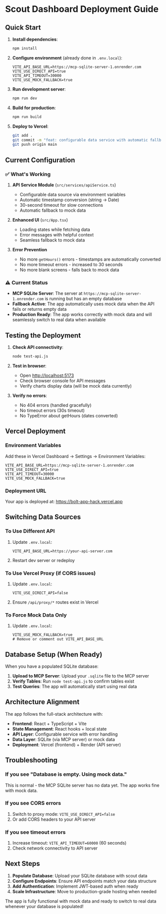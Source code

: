 # Scout Dashboard Deployment Guide

## Quick Start

1. **Install dependencies**:
   ```bash
   npm install
   ```

2. **Configure environment** (already done in `.env.local`):
   ```env
   VITE_API_BASE_URL=https://mcp-sqlite-server-1.onrender.com
   VITE_USE_DIRECT_API=true
   VITE_API_TIMEOUT=30000
   VITE_USE_MOCK_FALLBACK=true
   ```

3. **Run development server**:
   ```bash
   npm run dev
   ```

4. **Build for production**:
   ```bash
   npm run build
   ```

5. **Deploy to Vercel**:
   ```bash
   git add .
   git commit -m "feat: configurable data service with automatic fallback"
   git push origin main
   ```

## Current Configuration

### ✅ What's Working

1. **API Service Module** (`src/services/apiService.ts`)
   - Configurable data source via environment variables
   - Automatic timestamp conversion (string → Date)
   - 30-second timeout for slow connections
   - Automatic fallback to mock data

2. **Enhanced UI** (`src/App.tsx`)
   - Loading states while fetching data
   - Error messages with helpful context
   - Seamless fallback to mock data

3. **Error Prevention**
   - No more `getHours()` errors - timestamps are automatically converted
   - No more timeout errors - increased to 30 seconds
   - No more blank screens - falls back to mock data

### ⚠️ Current Status

- **MCP SQLite Server**: The server at `https://mcp-sqlite-server-1.onrender.com` is running but has an empty database
- **Fallback Active**: The app automatically uses mock data when the API fails or returns empty data
- **Production Ready**: The app works correctly with mock data and will seamlessly switch to real data when available

## Testing the Deployment

1. **Check API connectivity**:
   ```bash
   node test-api.js
   ```

2. **Test in browser**:
   - Open [http://localhost:5173](http://localhost:5173)
   - Check browser console for API messages
   - Verify charts display data (will be mock data currently)

3. **Verify no errors**:
   - No 404 errors (handled gracefully)
   - No timeout errors (30s timeout)
   - No TypeError about getHours (dates converted)

## Vercel Deployment

### Environment Variables

Add these in Vercel Dashboard → Settings → Environment Variables:

```
VITE_API_BASE_URL=https://mcp-sqlite-server-1.onrender.com
VITE_USE_DIRECT_API=true
VITE_API_TIMEOUT=30000
VITE_USE_MOCK_FALLBACK=true
```

### Deployment URL

Your app is deployed at: https://bolt-app-hack.vercel.app

## Switching Data Sources

### To Use Different API

1. Update `.env.local`:
   ```env
   VITE_API_BASE_URL=https://your-api-server.com
   ```

2. Restart dev server or redeploy

### To Use Vercel Proxy (if CORS issues)

1. Update `.env.local`:
   ```env
   VITE_USE_DIRECT_API=false
   ```

2. Ensure `/api/proxy/*` routes exist in Vercel

### To Force Mock Data Only

1. Update `.env.local`:
   ```env
   VITE_USE_MOCK_FALLBACK=true
   # Remove or comment out VITE_API_BASE_URL
   ```

## Database Setup (When Ready)

When you have a populated SQLite database:

1. **Upload to MCP Server**: Upload your `.sqlite` file to the MCP server
2. **Verify Tables**: Run `node test-api.js` to confirm tables exist
3. **Test Queries**: The app will automatically start using real data

## Architecture Alignment

The app follows the full-stack architecture with:

- **Frontend**: React + TypeScript + Vite
- **State Management**: React hooks + local state
- **API Layer**: Configurable service with error handling
- **Data Layer**: SQLite (via MCP server) or mock data
- **Deployment**: Vercel (frontend) + Render (API server)

## Troubleshooting

### If you see "Database is empty. Using mock data."

This is normal - the MCP SQLite server has no data yet. The app works fine with mock data.

### If you see CORS errors

1. Switch to proxy mode: `VITE_USE_DIRECT_API=false`
2. Or add CORS headers to your API server

### If you see timeout errors

1. Increase timeout: `VITE_API_TIMEOUT=60000` (60 seconds)
2. Check network connectivity to API server

## Next Steps

1. **Populate Database**: Upload your SQLite database with scout data
2. **Configure Endpoints**: Ensure API endpoints match your data structure
3. **Add Authentication**: Implement JWT-based auth when ready
4. **Scale Infrastructure**: Move to production-grade hosting when needed

The app is fully functional with mock data and ready to switch to real data whenever your database is populated!